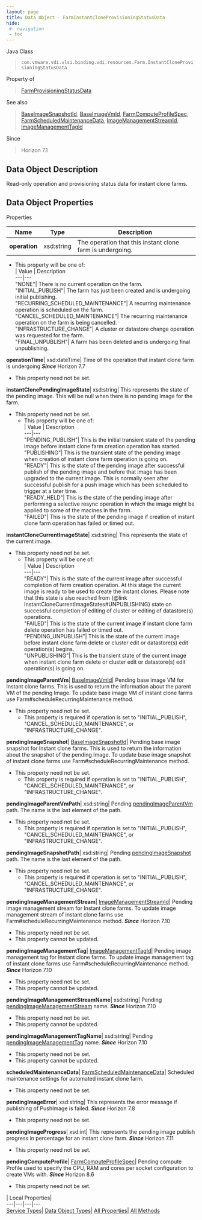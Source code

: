 ```yaml
---
layout: page
title: Data Object - FarmInstantCloneProvisioningStatusData
hide:
 #- navigation
 - toc
---
```






Java Class  
> `com.vmware.vdi.vlsi.binding.vdi.resources.Farm.InstantCloneProvisioningStatusData`

Property of  
> [FarmProvisioningStatusData](vdi.resources.Farm.ProvisioningStatusData.md#field_detail)

See also  
> [BaseImageSnapshotId](vdi.entity.BaseImageSnapshotId.md), [BaseImageVmId](vdi.entity.BaseImageVmId.md), [FarmComputeProfileSpec](vdi.resources.Farm.ComputeProfileSpec.md), [FarmScheduledMaintenanceData](vdi.resources.Farm.ScheduledMaintenanceData.md), [ImageManagementStreamId](vdi.entity.ImageManagementStreamId.md), [ImageManagementTagId](vdi.entity.ImageManagementTagId.md)

Since  
> Horizon 7.1


## Data Object Description 

Read-only operation and provisioning status data for instant clone farms. 

## Data Object Properties

Properties

Name |  Type |  Description   
---|---|---  
**operation**|  xsd:string|  The operation that this instant clone farm is undergoing.   


  * This property will be one of:  
|  Value |  Description   
---|---  
"NONE"| There is no current operation on the farm.  
"INITIAL_PUBLISH"| The farm has just been created and is undergoing initial publishing.  
"RECURRING_SCHEDULED_MAINTENANCE"| A recurring maintenance operation is scheduled on the farm.  
"CANCEL_SCHEDULED_MAINTENANCE"| The recurring maintenance operation on the farm is being cancelled.  
"INFRASTRUCTURE_CHANGE"| A cluster or datastore change operation was requested for the farm.  
"FINAL_UNPUBLISH"| A farm has been deleted and is undergoing final unpublishing.  

  
**operationTime**|  xsd:dateTime|  Time of the operation that instant clone farm is undergoing  **_Since_** Horizon 7.7  


* This property need not be set.

  
**instantClonePendingImageState**|  xsd:string|  This represents the state of the pending image. This will be null when there is no pending image for the farm.   


* This property need not be set.
  * This property will be one of:  
|  Value |  Description   
---|---  
"PENDING_PUBLISH"| This is the initial transient state of the pending image before instant clone farm creation operation has started.  
"PUBLISHING"| This is the transient state of the pending image when creation of instant clone farm operation is going on.  
"READY"| This is the state of the pending image after successful publish of the pending image and before that image has been upgraded to the current image. This is normally seen after successful publish for a push image which has been scheduled to trigger at a later time.  
"READY_HELD"| This is the state of the pending image after performing a selective resync operation in which the image might be applied to some of the macines in the farm.  
"FAILED"| This is the state of the pending image if creation of instant clone farm operation has failed or timed out.  

  
**instantCloneCurrentImageState**|  xsd:string|  This represents the state of the current image.   


* This property need not be set.
  * This property will be one of:  
|  Value |  Description   
---|---  
"READY"| This is the state of the current image after successful completion of farm creation operation. At this stage the current image is ready to be used to create the instant clones. Please note that this state is also reached from {@link InstantCloneCurrentImageStates#UNPUBLISHING} state on successful completion of editing of cluster or editing of datastore(s) operations.  
"FAILED"| This is the state of the current image if instant clone farm delete operation has failed or timed out.  
"PENDING_UNPUBLISH"| This is the state of the current image before instant clone farm delete or cluster edit or datastore(s) edit operation(s) begins.  
"UNPUBLISHING"| This is the transient state of the current image when instant clone farm delete or cluster edit or datastore(s) edit operation(s) is going on.  

  
**pendingImageParentVm**| [BaseImageVmId](vdi.entity.BaseImageVmId.md)|  Pending base image VM for Instant clone farms. This is used to return the information about the parent VM of the pending Image. To update base image VM of instant clone farms use Farm#scheduleRecurringMaintenance method.   


* This property need not be set.
  * This property is required if operation is set to "INITIAL_PUBLISH", "CANCEL_SCHEDULED_MAINTENANCE", or "INFRASTRUCTURE_CHANGE".

  
**pendingImageSnapshot**| [BaseImageSnapshotId](vdi.entity.BaseImageSnapshotId.md)|  Pending base image snapshot for Instant clone farms. This is used to return the information about the snapshot of the pending Image. To update base image snapshot of instant clone farms use Farm#scheduleRecurringMaintenance method.   


* This property need not be set.
  * This property is required if operation is set to "INITIAL_PUBLISH", "CANCEL_SCHEDULED_MAINTENANCE", or "INFRASTRUCTURE_CHANGE".

  
**pendingImageParentVmPath**|  xsd:string|  Pending [pendingImageParentVm](vdi.resources.Farm.InstantCloneProvisioningStatusData.md#pendingImageParentVm) path. The name is the last element of the path.   


* This property need not be set.
  * This property is required if operation is set to "INITIAL_PUBLISH", "CANCEL_SCHEDULED_MAINTENANCE", or "INFRASTRUCTURE_CHANGE".

  
**pendingImageSnapshotPath**|  xsd:string|  Pending [pendingImageSnapshot](vdi.resources.Farm.InstantCloneProvisioningStatusData.md#pendingImageSnapshot) path. The name is the last element of the path.   


* This property need not be set.
  * This property is required if operation is set to "INITIAL_PUBLISH", "CANCEL_SCHEDULED_MAINTENANCE", or "INFRASTRUCTURE_CHANGE".

  
**pendingImageManagementStream**| [ImageManagementStreamId](vdi.entity.ImageManagementStreamId.md)|  Pending image management stream for Instant clone farms. To update image management stream of instant clone farms use Farm#scheduleRecurringMaintenance method.  **_Since_** Horizon 7.10  


* This property need not be set.
* This property cannot be updated.

  
**pendingImageManagementTag**| [ImageManagementTagId](vdi.entity.ImageManagementTagId.md)|  Pending image management tag for Instant clone farms. To update image management tag of instant clone farms use Farm#scheduleRecurringMaintenance method.  **_Since_** Horizon 7.10  


* This property need not be set.
* This property cannot be updated.

  
**pendingImageManagementStreamName**|  xsd:string|  Pending [pendingImageManagementStream](vdi.resources.Farm.InstantCloneProvisioningStatusData.md#pendingImageManagementStream) name.  **_Since_** Horizon 7.10  


* This property need not be set.
* This property cannot be updated.

  
**pendingImageManagementTagName**|  xsd:string|  Pending [pendingImageManagementTag](vdi.resources.Farm.InstantCloneProvisioningStatusData.md#pendingImageManagementTag) name.  **_Since_** Horizon 7.10  


* This property need not be set.
* This property cannot be updated.

  
**scheduledMaintenanceData**| [FarmScheduledMaintenanceData](vdi.resources.Farm.ScheduledMaintenanceData.md)|  Scheduled maintenance settings for automated instant clone farm.   


* This property need not be set.

  
**pendingImageError**|  xsd:string|  This represents the error message if publishing of PushImage is failed.  **_Since_** Horizon 7.8  


* This property need not be set.

  
**pendingImageProgress**|  xsd:int|  This represents the pending image publish progress in percentage for an instant clone farm.  **_Since_** Horizon 7.11  


* This property need not be set.

  
**pendingComputeProfile**| [FarmComputeProfileSpec](vdi.resources.Farm.ComputeProfileSpec.md)|  Pending compute Profile used to specify the CPU, RAM and cores per socket configuration to create VMs with.  **_Since_** Horizon 8.6  


* This property need not be set.

  
  
  
 | Local Properties|   
---|---|---|---  
[Service Types](index-mo_types.md)| [Data Object Types](index-do_types.md)| [All Properties](index-properties.md)| [All Methods](index-methods.md)  
  
  
